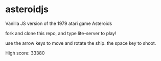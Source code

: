 # asteroidjs

Vanilla JS version of the 1979 atari game Asteroids

fork and clone this repo, and type lite-server to play! 

use the arrow keys to move and rotate the ship. the space key to shoot. 

High score: 33380
